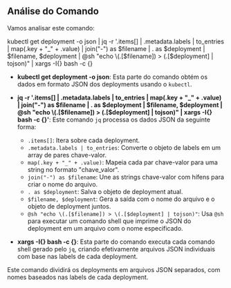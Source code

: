 ## Análise do Comando

Vamos analisar este comando:

kubectl get deployment -o json | jq -r '.items[] | .metadata.labels | to_entries | map(.key + "_" + .value) | join("-") as $filename | . as $deployment | $filename, $deployment | @sh "echo \(.[$filename]) > \(.[$deployment] | tojson)" | xargs -I{} bash -c {}
- **kubectl get deployment -o json**: Esta parte do comando obtém os dados em formato JSON dos deployments usando o `kubectl`.

- **jq -r '.items[] | .metadata.labels | to_entries | map(.key + "_" + .value) | join("-") as $filename | . as $deployment | $filename, $deployment | @sh "echo \(.[$filename]) > \(.[$deployment] | tojson)"  | xargs -I{} bash -c {}'**: Este comando `jq` processa os dados JSON da seguinte forma:

    - `.items[]`: Itera sobre cada deployment.
    - `.metadata.labels | to_entries`: Converte o objeto de labels em um array de pares chave-valor.
    - `map(.key + "_" + .value)`: Mapeia cada par chave-valor para uma string no formato "chave_valor".
    - `join("-") as $filename`: Une as strings chave-valor com hífens para criar o nome do arquivo.
    - `. as $deployment`: Salva o objeto de deployment atual.
    - `$filename, $deployment`: Gera a saída com o nome do arquivo e o objeto de deployment juntos.
    - `@sh "echo \(.[$filename]) > \(.[$deployment] | tojson)"`: Usa `@sh` para executar um comando shell que imprime o JSON do deployment em um arquivo com o nome especificado.

- **xargs -I{} bash -c {}**: Esta parte do comando executa cada comando shell gerado pelo `jq`, criando efetivamente arquivos JSON individuais com base nas labels de cada deployment.

Este comando dividirá os deployments em arquivos JSON separados, com nomes baseados nas labels de cada deployment.

